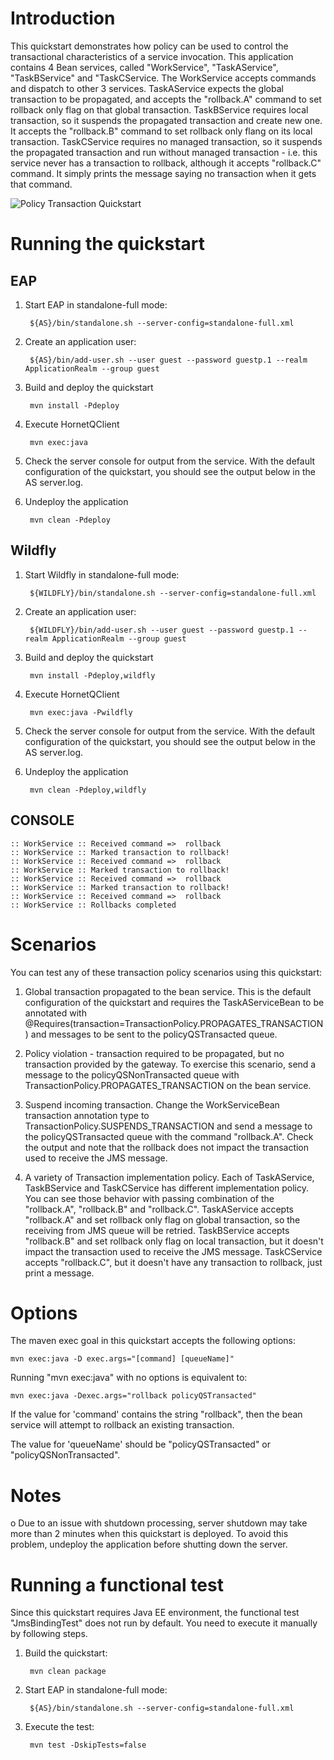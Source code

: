 Introduction
============
This quickstart demonstrates how policy can be used to control the transactional characteristics
of a service invocation.  This application contains 4 Bean services, called "WorkService",
"TaskAService", "TaskBService" and "TaskCService. The WorkService accepts commands and dispatch
to other 3 services.
TaskAService expects the global transaction to be propagated, and accepts the "rollback.A" command
to set rollback only flag on that global transaction.
TaskBService requires local transaction, so it suspends the propagated transaction and create new
one. It accepts the "rollback.B" command to set rollback only flang on its local transaction.
TaskCService requires no managed transaction, so it suspends the propagated transaction and run
without managed transaction - i.e. this service never has a transaction to rollback, although it
accepts "rollback.C" command. It simply prints the message saying no transaction when it gets that
command.

![Policy Transaction Quickstart](https://github.com/jboss-switchyard/quickstarts/raw/master/demos/policy-transaction/policy-transaction.jpg)


Running the quickstart
======================

EAP
----------

1. Start  EAP in standalone-full mode:

        ${AS}/bin/standalone.sh --server-config=standalone-full.xml

2. Create an application user:

        ${AS}/bin/add-user.sh --user guest --password guestp.1 --realm ApplicationRealm --group guest

3. Build and deploy the quickstart

        mvn install -Pdeploy

4. Execute HornetQClient

        mvn exec:java

5. Check the server console for output from the service.  With the default
   configuration of the quickstart, you should see the output below in the
   AS server.log.

6. Undeploy the application

        mvn clean -Pdeploy


Wildfly
----------
1. Start Wildfly in standalone-full mode:

        ${WILDFLY}/bin/standalone.sh --server-config=standalone-full.xml

2. Create an application user:

        ${WILDFLY}/bin/add-user.sh --user guest --password guestp.1 --realm ApplicationRealm --group guest

3. Build and deploy the quickstart

        mvn install -Pdeploy,wildfly

4. Execute HornetQClient

        mvn exec:java -Pwildfly

5. Check the server console for output from the service.  With the default
   configuration of the quickstart, you should see the output below in the
   AS server.log.

6. Undeploy the application

        mvn clean -Pdeploy,wildfly

CONSOLE
----------
```
:: WorkService :: Received command =>  rollback
:: WorkService :: Marked transaction to rollback!
:: WorkService :: Received command =>  rollback
:: WorkService :: Marked transaction to rollback!
:: WorkService :: Received command =>  rollback
:: WorkService :: Marked transaction to rollback!
:: WorkService :: Received command =>  rollback
:: WorkService :: Rollbacks completed
```

Scenarios
=========
You can test any of these transaction policy scenarios using this quickstart:

1) Global transaction propagated to the bean service.  This is the default
   configuration of the quickstart and requires the TaskAServiceBean to be
   annotated with @Requires(transaction=TransactionPolicy.PROPAGATES_TRANSACTION)
   and messages to be sent to the policyQSTransacted queue.
   
2) Policy violation - transaction required to be propagated, but no transaction
   provided by the gateway.  To exercise this scenario, send a message to the
   policyQSNonTransacted queue with TransactionPolicy.PROPAGATES_TRANSACTION
   on the bean service.

3) Suspend incoming transaction.  Change the WorkServiceBean transaction
   annotation type to TransactionPolicy.SUSPENDS_TRANSACTION and send a
   message to the policyQSTransacted queue with the command "rollback.A".  Check
   the output and note that the rollback does not impact the transaction used
   to receive the JMS message.

4) A variety of Transaction implementation policy. Each of TaskAService,
   TaskBService and TaskCService has different implementation policy.
   You can see those behavior with passing combination of the "rollback.A",
   "rollback.B" and "rollback.C". TaskAService accepts "rollback.A" and
   set rollback only flag on global transaction, so the receiving from JMS
   queue will be retried. TaskBService accepts "rollback.B" and set rollback
   only flag on local transaction, but it doesn't impact the transaction used
   to receive the JMS message. TaskCService accepts "rollback.C", but it doesn't
   have any transaction to rollback, just print a message.

Options
=======
The maven exec goal in this quickstart accepts the following options:

    mvn exec:java -D exec.args="[command] [queueName]"

Running "mvn exec:java" with no options is equivalent to:

    mvn exec:java -Dexec.args="rollback policyQSTransacted"

If the value for 'command' contains the string "rollback", then the bean service
will attempt to rollback an existing transaction.

The value for 'queueName' should be "policyQSTransacted" or
"policyQSNonTransacted".

Notes
=======

o Due to an issue with shutdown processing, server shutdown may take
  more than 2 minutes when this quickstart is deployed.  To avoid this
  problem, undeploy the application before shutting down the server.

Running a functional test
=========================

Since this quickstart requires Java EE environment, the functional test
"JmsBindingTest" does not run by default. You need to execute it manually
by following steps.

1. Build the quickstart:

        mvn clean package

2. Start EAP in standalone-full mode:

        ${AS}/bin/standalone.sh --server-config=standalone-full.xml

3. Execute the test:

        mvn test -DskipTests=false
